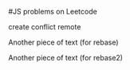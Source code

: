 #JS problems on Leetcode

create conflict remote

Another piece of text (for rebase)

Another piece of text (for rebase2)
